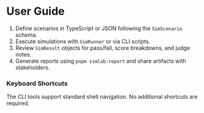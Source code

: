 # User Guide

1. Define scenarios in TypeScript or JSON following the `SimScenario` schema.
2. Execute simulations with `SimRunner` or via CLI scripts.
3. Review `SimResult` objects for pass/fail, score breakdowns, and judge notes.
4. Generate reports using `pnpm simlab:report` and share artifacts with stakeholders.

### Keyboard Shortcuts
The CLI tools support standard shell navigation. No additional shortcuts are required.

